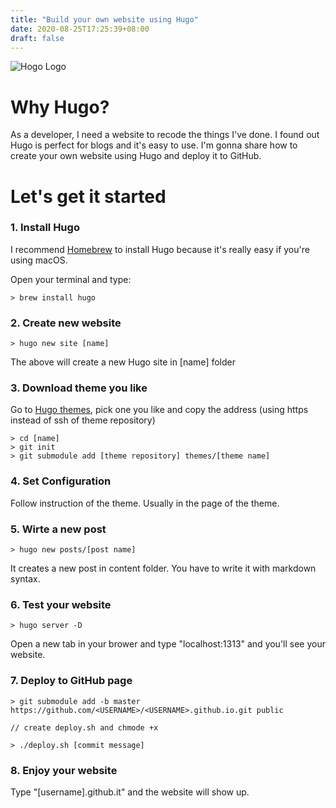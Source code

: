 ```yaml
---
title: "Build your own website using Hugo"
date: 2020-08-25T17:25:39+08:00
draft: false
---
```


![Hogo Logo](/image/2020/aug/25/hugo_logo.png)

# Why Hugo?

As a developer, I need a website to recode the things I've done. I found out Hugo is perfect for blogs and it's easy to use. I'm gonna share how to create your own website using Hugo and deploy it to GitHub.

# Let's get it started

### 1. Install Hugo

I recommend [Homebrew](https://brew.sh/) to install Hugo because it's really easy if you're using macOS.

Open your terminal and type:
```
> brew install hugo
```

### 2. Create new website

```
> hugo new site [name]
```

The above will create a new Hugo site in [name] folder
 
### 3. Download theme you like

Go to [Hugo themes](https://themes.gohugo.io/), pick one you like and copy the address (using https instead of ssh of theme repository)

```
> cd [name]
> git init
> git submodule add [theme repository] themes/[theme name]
```
### 4. Set Configuration

Follow instruction of the theme. Usually in the page of the theme.

### 5. Wirte a new post

```
> hugo new posts/[post name]
```

It creates a new post in content folder. You have to write it with markdown syntax.

### 6. Test your website

```
> hugo server -D
```

Open a new tab in your brower and type "localhost:1313" and you'll see your website.

### 7. Deploy to GitHub page

```text
> git submodule add -b master https://github.com/<USERNAME>/<USERNAME>.github.io.git public

// create deploy.sh and chmode +x

> ./deploy.sh [commit message]
```

### 8. Enjoy your website

Type "[username].github.it" and the website will show up.